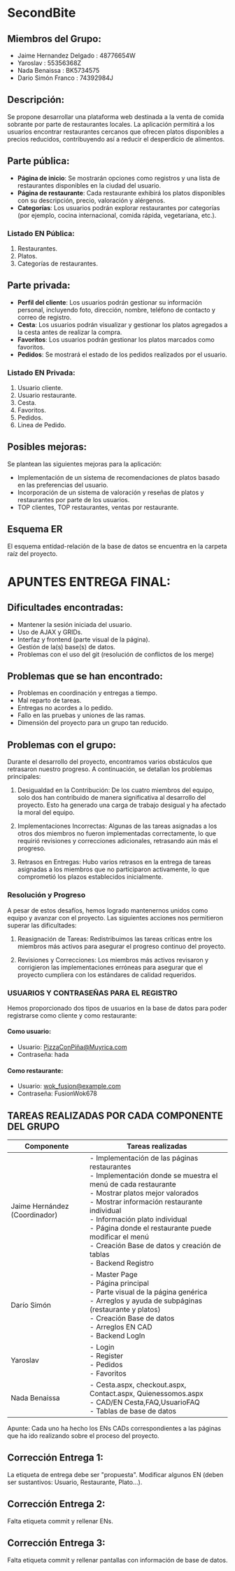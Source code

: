 # SecondBite
## Miembros del Grupo:
- Jaime Hernandez Delgado : 48776654W
- Yaroslav : 55356368Z
- Nada Benaissa : BK5734575
- Dario Simón Franco : 74392984J

## Descripción:

Se propone desarrollar una plataforma web destinada a la venta de comida sobrante por parte de restaurantes locales. La aplicación permitirá a los usuarios encontrar restaurantes cercanos que ofrecen platos disponibles a precios reducidos, contribuyendo así a reducir el desperdicio de alimentos.

## Parte pública:

- **Página de inicio**: Se mostrarán opciones como registros y una lista de restaurantes disponibles en la ciudad del usuario.
- **Página de restaurante**: Cada restaurante exhibirá los platos disponibles con su descripción, precio, valoración y alérgenos.
- **Categorías**: Los usuarios podrán explorar restaurantes por categorías (por ejemplo, cocina internacional, comida rápida, vegetariana, etc.).

### Listado EN Pública:

1. Restaurantes.
2. Platos.
3. Categorías de restaurantes.

## Parte privada:

- **Perfil del cliente**: Los usuarios podrán gestionar su información personal, incluyendo foto, dirección, nombre, teléfono de contacto y correo de registro.
- **Cesta**: Los usuarios podrán visualizar y gestionar los platos agregados a la cesta antes de realizar la compra.
- **Favoritos**: Los usuarios podrán gestionar los platos marcados como favoritos.
- **Pedidos**: Se mostrará el estado de los pedidos realizados por el usuario.

### Listado EN Privada:

1. Usuario cliente.
2. Usuario restaurante.
4. Cesta.
5. Favoritos.
6. Pedidos.
7. Linea de Pedido.

## Posibles mejoras:

Se plantean las siguientes mejoras para la aplicación:

- Implementación de un sistema de recomendaciones de platos basado en las preferencias del usuario.
- Incorporación de un sistema de valoración y reseñas de platos y restaurantes por parte de los usuarios.
- TOP clientes, TOP restaurantes, ventas por restaurante.

## Esquema ER

El esquema entidad-relación de la base de datos se encuentra en la carpeta raíz del proyecto.

# APUNTES ENTREGA FINAL:

## Dificultades encontradas:
- Mantener la sesión iniciada del usuario.
- Uso de AJAX y GRIDs.
- Interfaz y frontend (parte visual de la página).
- Gestión de la(s) base(s) de datos.
- Problemas con el uso del git (resolución de conflictos de los merge)

## Problemas que se han encontrado:
- Problemas en coordinación y entregas a tiempo.
- Mal reparto de tareas.
- Entregas no acordes a lo pedido.
- Fallo en las pruebas y uniones de las ramas.
- Dimensión del proyecto para un grupo tan reducido.

## Problemas con el grupo:
Durante el desarrollo del proyecto, encontramos varios obstáculos que retrasaron nuestro progreso. A continuación, se detallan los problemas principales:

1. Desigualdad en la Contribución: De los cuatro miembros del equipo, solo dos han contribuido de manera significativa al desarrollo del proyecto. Esto ha generado una carga de trabajo desigual y ha afectado la moral del equipo.

2. Implementaciones Incorrectas: Algunas de las tareas asignadas a los otros dos miembros no fueron implementadas correctamente, lo que requirió revisiones y correcciones adicionales, retrasando aún más el progreso.

3. Retrasos en Entregas: Hubo varios retrasos en la entrega de tareas asignadas a los miembros que no participaron activamente, lo que comprometió los plazos establecidos inicialmente.

### Resolución y Progreso

A pesar de estos desafíos, hemos logrado mantenernos unidos como equipo y avanzar con el proyecto. Las siguientes acciones nos permitieron superar las dificultades:

1. Reasignación de Tareas: Redistribuimos las tareas críticas entre los miembros más activos para asegurar el progreso continuo del proyecto.

2. Revisiones y Correcciones: Los miembros más activos revisaron y corrigieron las implementaciones erróneas para asegurar que el proyecto cumpliera con los estándares de calidad requeridos.

### USUARIOS Y CONTRASEÑAS PARA EL REGISTRO
Hemos proporcionado dos tipos de usuarios en la base de datos para poder registrarse como cliente y como restaurante:

#### Como usuario:
- Usuario: PizzaConPiña@Muyrica.com
  <br>
- Contraseña: hada

#### Como restaurante:
- Usuario: wok_fusion@example.com
  <br>
- Contraseña: FusionWok678

## TAREAS REALIZADAS POR CADA COMPONENTE DEL GRUPO

| Componente                | Tareas realizadas                                                                                                                  |  
| ------------------------- | -----------------------------------------------------------------------------------------------------------------------------    |
| Jaime Hernández (Coordinador) | - Implementación de las páginas restaurantes  <br>- Implementación donde se muestra el menú de cada restaurante  <br>- Mostrar platos mejor valorados  <br>- Mostrar información restaurante individual  <br>- Información plato individual  <br>- Página donde el restaurante puede modificar el menú  <br>- Creación Base de datos y creación de tablas  <br> - Backend Registro|
| Darío Simón               | - Master Page  <br>- Página principal  <br>- Parte visual de la página genérica  <br>- Arreglos y ayuda de subpáginas (restaurante y platos)  <br>- Creación Base de datos  <br>- Arreglos EN CAD  <br> - Backend LogIn|
| Yaroslav                  | - Login  <br>- Register  <br>- Pedidos  <br>- Favoritos  <br>  |
| Nada Benaissa             | - Cesta.aspx, checkout.aspx, Contact.aspx, Quienessomos.aspx <br>- CAD/EN Cesta,FAQ,UsuarioFAQ <br>- Tablas de base de datos |

Apunte: Cada uno ha hecho los ENs CADs correspondientes a las páginas que ha ido realizando sobre el proceso del proyecto.


## Corrección Entrega 1: 

La etiqueta de entrega debe ser "propuesta". Modificar algunos EN (deben ser sustantivos: Usuario, Restaurante, Plato...).


## Corrección Entrega 2: 

Falta etiqueta commit y rellenar ENs.


## Corrección Entrega 3: 

Falta etiqueta commit y rellenar pantallas con información de base de datos.
